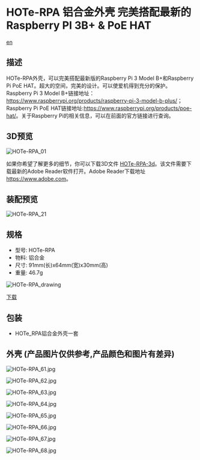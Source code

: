 # HOTe-RPA 铝合金外壳 完美搭配最新的Raspberry PI 3B+ & PoE HAT

[en](README.md)

## 描述

HOTe-RPA外壳，可以完美搭配最新版的Raspberry Pi 3 Model B+和Raspberry Pi PoE HAT。超大的空间，完美的设计。可以使爱机得到充分的保护。Raspberry Pi 3 Model B+链接地址：<https://www.raspberrypi.org/products/raspberry-pi-3-model-b-plus/>；Raspberry Pi PoE HAT链接地址:<https://www.raspberrypi.org/products/poe-hat/>。关于Raspberry Pi的相关信息，可以在前面的官方链接进行查询。

## 3D预览

![HOTe-RPA_01](img/HOTe-RPA_01.png)

如果你希望了解更多的细节，你可以下载3D文件
[HOTe-RPA-3d](HOTe-RPA-v1.2.pdf)。该文件需要下载最新的Adobe Reader软件打开。Adobe Reader下载地址<https://www.adobe.com>。

## 装配预览

![HOTe-RPA_21](img/HOTe-RPA_21.png)

## 规格

* 型号: HOTe-RPA
* 物料: 铝合金
* 尺寸: 91mm(长)x64mm(宽)x30mm(高)
* 重量: 46.7g

![HOTe-RPA_drawing](img/HOTe-RPA_Drawing.PNG)

[下载](HOTe-RPA_Drawing.pdf)

## 包装

* HOTe_RPA铝合金外壳一套


## 外壳 (产品图片仅供参考,产品颜色和图片有差异)

![HOTe-RPA_61.jpg](img/HOTe-RPA_61.jpg)

![HOTe-RPA_62.jpg](img/HOTe-RPA_62.jpg)

![HOTe-RPA_63.jpg](img/HOTe-RPA_63.jpg)

![HOTe-RPA_64.jpg](img/HOTe-RPA_64.jpg)

![HOTe-RPA_65.jpg](img/HOTe-RPA_65.jpg)

![HOTe-RPA_66.jpg](img/HOTe-RPA_66.jpg)

![HOTe-RPA_67.jpg](img/HOTe-RPA_67.jpg)

![HOTe-RPA_68.jpg](img/HOTe-RPA_68.jpg)